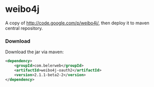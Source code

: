weibo4j
=======

A copy of http://code.google.com/p/weibo4j/, then deploy it to maven central repository.

### Download ###
Download the jar via maven:
```xml
<dependency>
    <groupId>com.belerweb</groupId>
    <artifactId>weibo4j-oauth2</artifactId>
    <version>2.1.1-beta2-2</version>
</dependency>
```